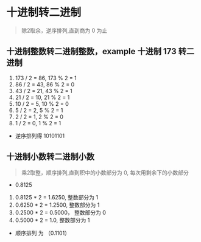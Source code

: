 # 十进制转二进制

> 除2取余，逆序排列,直到商为 0 为止

## 十进制整数转二进制整数，example 十进制 173 转二进制

1. 173 / 2 = 86, 173 % 2 = 1
2. 86 / 2 = 43, 86 % 2 = 0
3. 43 / 2 = 21, 43 % 2 = 1
4. 21 / 2 = 10, 21 % 2 = 1
5. 10 / 2 = 5, 10 % 2 = 0
6. 5 / 2 = 2, 5 % 2 = 1
7. 2 / 2 = 1, 2 % 2 = 0
8. 1 / 2 = 0, 1 % 2 = 1

- 逆序排列得 10101101

## 十进制小数转二进制小数

> 乘2取整，顺序排列,直到积中的小数部分为 0, 每次用剩余下的小数部分

- 0.8125
1. 0.8125 * 2 = 1.6250, 整数部分为 1
2. 0.6250 * 2 = 1.2500, 整数部分为 1
3. 0.2500 * 2 = 0.5000， 整数部分为 0
4. 0.5000 * 2 = 1.0, 整数部分为 1

- 顺序排列 为 （0.1101）
